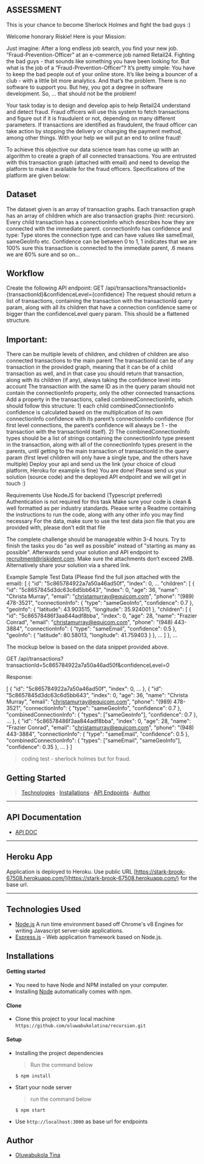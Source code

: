 ## ASSESSMENT
This is your chance to become Sherlock Holmes and fight the bad guys :)

Welcome honorary Riskie! Here is your Mission:

Just imagine: After a long endless job search, you find your new job. “Fraud-Prevention-Officer” at an e-commerce job named Retail24. Fighting the bad guys - that sounds like something you have been looking for. But what is the job of a “Fraud-Prevention-Officer”? It’s pretty simple: You have to keep the bad people out of your online store. It’s like being a bouncer of a club - with a little bit more analytics. And that’s the problem. There is no software to support you. But hey, you got a degree in software development. So, … that should not be the problem!

Your task today is to design and develop apis to help Retail24 understand and detect fraud. Fraud officers will use this system to fetch transactions and figure out if it is fraudulent or not, depending on many different parameters. If transactions are identified as fraudulent, the fraud officer can take action by stopping the delivery or changing the payment method, among other things. With your help we will put an end to online fraud! 

To achieve this objective our data science team has come up with an algorithm to create a graph of all connected transactions. You are entrusted with this transaction graph (attached with email) and need to develop the platform to make it available for the fraud officers. Specifications of the platform are given below:

## Dataset
The dataset given is an array of transaction graphs.
Each transaction graph has an array of children which are also transaction graphs (hint: recursion).
Every child transaction has a connectionInfo which describes how they are connected with the immediate parent.
connectionInfo has confidence and type:
Type stores the connection type and can have values like sameEmail, sameGeoInfo etc.
Confidence can be between 0 to 1, 1 indicates that we are 100% sure this transaction is connected to the immediate parent, .6 means we are 60% sure and so on...

## Workflow
Create the following API endpoint:
GET /api/transactions?transactionId={transactionId}&confidenceLevel={confidence}
The request should return a list of transactions, containing the transaction with the transactionId query param, along with all its children that have a connection confidence same or bigger than the confidenceLevel query param. This should be a flattened structure.
## Important:
There can be multiple levels of children, and children of children are also connected transactions to the main parent
The transactionId can be of any transaction in the provided graph, meaning that it can be of a child transaction as well, and in that case you should return that transaction, along with its children (if any), always taking the confidence level into account
The transaction with the same ID as in the query param should not contain the connectionInfo property, only the other connected transactions
Add a property in the transactions, called combinedConnectionInfo, which should follow this structure: 1) each child combinedConnectionInfo confidence is calculated based on the multiplication of its own connectionInfo confidence with its parent’s connectionInfo confidence (for first level connections, the parent’s confidence will always be 1 - the transaction with the transactionId itself). 2) The combinedConnectionInfo types should be a list of strings containing the connectionInfo type present in the transaction, along with all of the connectionInfo types present in the parents, until getting to the main transaction of transactionId in the query param (first level children will only have a single type, and the others have multiple) 
Deploy your api and send us the link (your choice of cloud platform, Heroku for example is fine)
You are done! Please send us your solution (source code) and the deployed API endpoint and we will get in touch :)

Requirements
Use NodeJS for backend (Typescript preferred)
Authentication is not required for this task
Make sure your code is clean & well formatted as per industry standards.
Please write a Readme containing the instructions to run the code, along with any other info you may find necessary
For the data, make sure to use the test data json file that you are provided with, please don’t edit that file

The complete challenge should be manageable within 3-4 hours. Try to finish the tasks you do "as well as possible" instead of "starting as many as possible". Afterwards send your solution and API endpoint to recruitment@riskident.com. Make sure the attachments don’t exceed 2MB. Alternatively share your solution via a shared link.

Example
Sample Test Data (Please find the full json attached with the email): 
[
  {
    "id": "5c865784922a7a50a46ad50f",
    "index": 0,
    ...
    "children": [
      {
        "id": "5c8657845d3dc63c6d5bb643",
        "index": 0,
        "age": 36,
        "name": "Christa Murray",
        "email": "christamurray@equicom.com",
        "phone": "(989) 478-3521",
        "connectionInfo": {
          "type": "sameGeoInfo",
          "confidence": 0.7
        },
        "geoInfo": {
          "latitude": 43.903515,
          "longitude": 35.924001
        },
        "children": [
          {
            "id": "5c86578486f3aa844adf8bba",
            "index": 0,
            "age": 28,
            "name": "Frazier Conrad",
            "email": "christamurray@equicom.com",
            "phone": "(948) 443-3884",
            "connectionInfo": {
              "type": "sameEmail",
              "confidence": 0.5
            },
            "geoInfo": {
              "latitude": 80.58013,
              "longitude": 41.759403
            }
          },
          ...
        ]
      },
      ...



The mockup below is based on the data snippet provided above.

GET /api/transactions?transactionId=5c865784922a7a50a46ad50f&confidenceLevel=0

Response: 

[
  {
    "id": "5c865784922a7a50a46ad50f",
    "index": 0,
    …
  },
  {
    "id": "5c8657845d3dc63c6d5bb643",
    "index": 0,
    "age": 36,
    "name": "Christa Murray",
    "email": "christamurray@equicom.com",
    "phone": "(989) 478-3521",
    "connectionInfo": {
      "type": "sameGeoInfo",
      "confidence": 0.7
    },
    "combinedConnectionInfo": {
      "types": ["sameGeoInfo"],
      "confidence": 0.7
    },
    …
   },
   {
     "id": "5c86578486f3aa844adf8bba",
     "index": 0,
     "age": 28,
     "name": "Frazier Conrad",
     "email": "christamurray@equicom.com",
     "phone": "(948) 443-3884",
     "connectionInfo": {
       "type": "sameEmail",
       "confidence": 0.5
     },
     "combinedConnectionInfo": {
       "types": ["sameEmail", "sameGeoInfo"],
       "confidence": 0.35
     },
     …
    }
  ]
 


> coding test - sherlock holmes but for fraud.

## Getting Started

> [Technologies](#technologies-used) &middot; [Installations](#installations) &middot; [API Endpoints](#api-endpoints) &middot; [Author](#author)

---

## API Documentation

- [API DOC](https://documenter.getpostman.com/view/4223397/T17M7R4s?version=latest)

---

## Heroku App

Application is deployed to Heroku. Use public URL [https://stark-brook-67508.herokuapp.com/](https://stark-brook-67508.herokuapp.com/) for the base url.

---

## Technologies Used

[node]: (https://nodejs.org)

- [Node.js](node) A run time environment based off Chrome's v8 Engines for writing Javascript server-side applications.
- [Express.js](https://expressjs.com) - Web application framework based on Node.js.

## Installations

#### Getting started

- You need to have Node and NPM installed on your computer.
- Installing [Node](node) automatically comes with npm.

#### Clone

- Clone this project to your local machine `https://github.com/oluwabukolatina/recursion.git`

#### Setup

- Installing the project dependencies
  > Run the command below
  ```shell
  $ npm install
  ```
- Start your node server
  > run the command below
  ```shell
  $ npm start
  ```
- Use `http://localhost:3000` as base url for endpoints

## Author

- [Oluwabukola Tina](https://github.com/oluwabukolatina)
